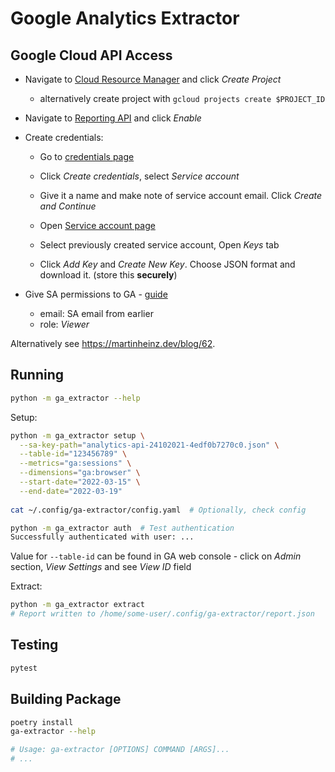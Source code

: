 # Google Analytics Extractor

## Google Cloud API Access

- Navigate to [Cloud Resource Manager](https://console.cloud.google.com/cloud-resource-manager) and click _Create Project_
    - alternatively create project with `gcloud projects create $PROJECT_ID`
- Navigate to [Reporting API](https://console.cloud.google.com/apis/library/analyticsreporting.googleapis.com) and click _Enable_
- Create credentials:
    - Go to [credentials page](https://console.cloud.google.com/apis/credentials)
    - Click _Create credentials_, select _Service account_
    - Give it a name and make note of service account email. Click _Create and Continue_

    - Open [Service account page](https://console.cloud.google.com/iam-admin/serviceaccounts)
    - Select previously created service account, Open _Keys_ tab
    - Click _Add Key_ and _Create New Key_. Choose JSON format and download it. (store this **securely**)

- Give SA permissions to GA - [guide](https://support.google.com/analytics/answer/1009702#Add)
    - email: SA email from earlier
    - role: _Viewer_
  
Alternatively see <https://martinheinz.dev/blog/62>. 
  
## Running

```bash
python -m ga_extractor --help
```

Setup:

```bash
python -m ga_extractor setup \
  --sa-key-path="analytics-api-24102021-4edf0b7270c0.json" \
  --table-id="123456789" \
  --metrics="ga:sessions" \
  --dimensions="ga:browser" \
  --start-date="2022-03-15" \
  --end-date="2022-03-19"
  
cat ~/.config/ga-extractor/config.yaml  # Optionally, check config

python -m ga_extractor auth  # Test authentication
Successfully authenticated with user: ...
```

Value for `--table-id` can be found in GA web console - click on _Admin_ section, _View Settings_ and see _View ID_ field 

Extract:

```bash
python -m ga_extractor extract
# Report written to /home/some-user/.config/ga-extractor/report.json
```

## Testing

```bash
pytest
```

## Building Package

```bash
poetry install
ga-extractor --help

# Usage: ga-extractor [OPTIONS] COMMAND [ARGS]...
# ...
```